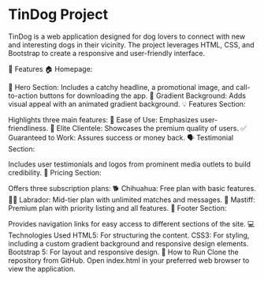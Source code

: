 # TinDog Project 
TinDog is a web application designed for dog lovers to connect with new and interesting dogs in their vicinity. The project leverages HTML, CSS, and Bootstrap to create a responsive and user-friendly interface.

🌟 Features
🏠 Homepage:

🎉 Hero Section: Includes a catchy headline, a promotional image, and call-to-action buttons for downloading the app.
🌈 Gradient Background: Adds visual appeal with an animated gradient background.
💡 Features Section:

Highlights three main features:
🚀 Ease of Use: Emphasizes user-friendliness.
💎 Elite Clientele: Showcases the premium quality of users.
✅ Guaranteed to Work: Assures success or money back.
🗣️ Testimonial Section:

Includes user testimonials and logos from prominent media outlets to build credibility.
💸 Pricing Section:

Offers three subscription plans:
🐕 Chihuahua: Free plan with basic features.
🐕‍🦺 Labrador: Mid-tier plan with unlimited matches and messages.
🐶 Mastiff: Premium plan with priority listing and all features.
🔗 Footer Section:

Provides navigation links for easy access to different sections of the site.
💻 Technologies Used
HTML5: For structuring the content.
CSS3: For styling, including a custom gradient background and responsive design elements.
Bootstrap 5: For layout and responsive design.
📜 How to Run
Clone the repository from GitHub.
Open index.html in your preferred web browser to view the application.